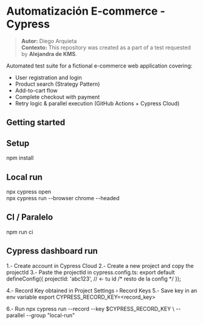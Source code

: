# Automatización E-commerce - Cypress

> **Autor:** Diego Arquieta  
> **Contexto:** This repository was created as a part of a test requested by **Alejandra de KMS**.

Automated test suite for a fictional e-commerce web application covering:

- User registration and login  
- Product search (Strategy Pattern)  
- Add-to-cart flow  
- Complete checkout with payment  
- Retry logic & parallel execution (GitHub Actions + Cypress Cloud)

## Getting started

## Setup
npm install

## Local run
npx cypress open    
npx cypress run --browser chrome --headed

## CI / Paralelo
npm run ci

## Cypress dashboard run

1.- Create account in Cypress Cloud
2.- Create a new project and copy the projectId
3.- Paste the projectId in cypress.config.ts:
export default defineConfig({
  projectId: 'abc123',   // ← tu id
  /* resto de la config */
});

4.- Record Key obtained in Project Settings › Record Keys
5.- Save key in an env variable
export CYPRESS_RECORD_KEY=<record_key>

6.- Run npx cypress run --record --key $CYPRESS_RECORD_KEY \ --parallel --group "local-run"


